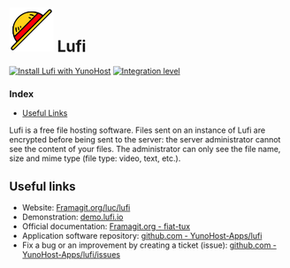 # <img src="/images/lufi_logo.svg" width="80px" alt="Lufi's logo"> Lufi

[![Install Lufi with YunoHost](https://install-app.yunohost.org/install-with-yunohost.png)](https://install-app.yunohost.org/?app=lufi) [![Integration level](https://dash.yunohost.org/integration/lufi.svg)](https://dash.yunohost.org/appci/app/lufi)

### Index

- [Useful Links](#useful-links)

Lufi is a free file hosting software. Files sent on an instance of Lufi are encrypted before being sent to the server: the server administrator cannot see the content of your files.
The administrator can only see the file name, size and mime type (file type: video, text, etc.).

## Useful links

 + Website: [Framagit.org/luc/lufi](https://framagit.org/luc/lufi)
 + Demonstration: [demo.lufi.io](https://demo.lufi.io/)
 + Official documentation: [Framagit.org - fiat-tux](https://framagit.org/fiat-tux/hat-softwares/lufi/-/wikis/home)
 + Application software repository: [github.com - YunoHost-Apps/lufi](https://github.com/YunoHost-Apps/lufi_ynh)
 + Fix a bug or an improvement by creating a ticket (issue): [github.com - YunoHost-Apps/lufi/issues](https://github.com/YunoHost-Apps/lufi_ynh/issues)
